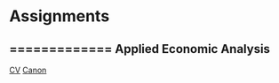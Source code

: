 # Assignments
=============
Applied Economic Analysis
-------------------------
[CV](https://github.com/rjcollier91/Assignments/blob/master/CV.md)
[Canon](https://github.com/rjcollier91/Assignments/blob/master/ECB-Canon-FinalVersion1.docx)
